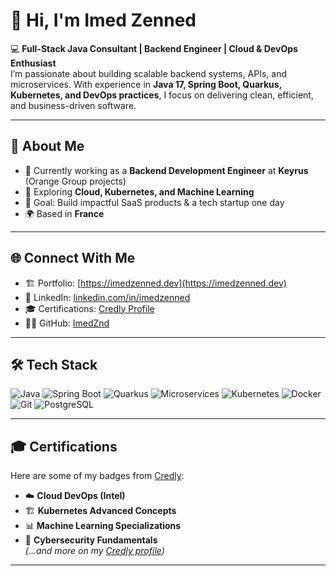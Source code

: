 # 👋 Hi, I'm Imed Zenned

💻 **Full-Stack Java Consultant | Backend Engineer | Cloud & DevOps Enthusiast**  
I’m passionate about building scalable backend systems, APIs, and microservices. With experience in **Java 17, Spring Boot, Quarkus, Kubernetes, and DevOps practices**, I focus on delivering clean, efficient, and business-driven software.

---

## 🚀 About Me
- 🔭 Currently working as a **Backend Development Engineer** at **Keyrus** (Orange Group projects)  
- 🌱 Exploring **Cloud, Kubernetes, and Machine Learning**  
- 🎯 Goal: Build impactful SaaS products & a tech startup one day  
- 🌍 Based in **France**  

---

## 🌐 Connect With Me
- 🏗 Portfolio: [https://imedzenned.dev](https://imedzenned.dev)  
- 💼 LinkedIn: [linkedin.com/in/imedzenned](https://www.linkedin.com/in/imedzenned)  
- 🎓 Certifications: [Credly Profile](https://www.credly.com/users/imed-zenned)  
- 🧑‍💻 GitHub: [ImedZnd](https://github.com/ImedZnd)

---

## 🛠 Tech Stack
![Java](https://img.shields.io/badge/Java-ED8B00?style=for-the-badge&logo=openjdk&logoColor=white)
![Spring Boot](https://img.shields.io/badge/Spring%20Boot-6DB33F?style=for-the-badge&logo=springboot&logoColor=white)
![Quarkus](https://img.shields.io/badge/Quarkus-4695EB?style=for-the-badge&logo=quarkus&logoColor=white)
![Microservices](https://img.shields.io/badge/Microservices-FF6F00?style=for-the-badge&logo=apache&logoColor=white)
![Kubernetes](https://img.shields.io/badge/Kubernetes-326CE5?style=for-the-badge&logo=kubernetes&logoColor=white)
![Docker](https://img.shields.io/badge/Docker-2496ED?style=for-the-badge&logo=docker&logoColor=white)
![Git](https://img.shields.io/badge/Git-F05032?style=for-the-badge&logo=git&logoColor=white)
![PostgreSQL](https://img.shields.io/badge/PostgreSQL-316192?style=for-the-badge&logo=postgresql&logoColor=white)

---

## 🎓 Certifications
Here are some of my badges from [Credly](https://www.credly.com/users/imed-zenned):

- ☁️ **Cloud DevOps (Intel)**  
- 🏗 **Kubernetes Advanced Concepts**  
- 📊 **Machine Learning Specializations**  
- 🔐 **Cybersecurity Fundamentals**  
*(...and more on my [Credly profile](https://www.credly.com/users/imed-zenned))*

---

